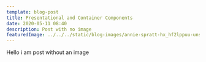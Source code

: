 ```yaml
---
template: blog-post
title: Presentational and Container Components
date: 2020-05-11 08:40
description: Post with no image
featuredImage: ../../../static/blog-images/annie-spratt-hx_hf2lppuu-unsplash.jpg
---
```


Hello i am post without an image
